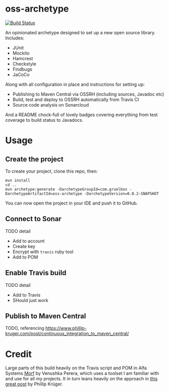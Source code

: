 # oss-archetype

[![Build Status](https://travis-ci.org/gruelbox/oss-archetype.svg?branch=master)](https://travis-ci.org/gruelbox/oss-archetype)

An opinionated archetype designed to set up a new open source library. Includes:

  - JUnit
  - Mockito
  - Hamcrest
  - Checkstyle
  - Findbugs
  - JaCoCo

Along with all configuration in place and instructions for setting up:

  - Publishing to Maven Central via OSSRH (including sources, Javadoc etc)
  - Build, test and deploy to OSSRH automatically from Travis CI
  - Source code analysis on Sonarcloud

And a README chock-full of lovely badges covering everything from test coverage to build status to Javadocs.

# Usage

## Create the project

To create your project, clone this repo, then:

```
mvn install
cd ..
mvn archetype:generate -DarchetypeGroupId=com.gruelbox -DarchetypeArtifactId=oss-archetype -DarchetypeVersion=0.0.2-SNAPSHOT
```

You can now open the project in your IDE and push it to GitHub.

## Connect to Sonar

TODO detail

  - Add to account
  - Create key
  - Encrypt with `travis` ruby tool
  - Add to POM

## Enable Travis build

TODO detail

  - Add to Travis
  - SHould just work

## Publish to Maven Central

TODO, referencing https://www.phillip-kruger.com/post/continuous_integration_to_maven_central/

# Credit

Large parts of this build heavily on the Travis script and POM in Alfa Systems [Morf](https://github.com/alfasoftware/morf) by Venushka Perera, which uses a toolset I am familiar with and use for all my projects.  It in turn leans heavily on the approach in [this great post](https://www.phillip-kruger.com/post/continuous_integration_to_maven_central/) by Phillip Krüger.
